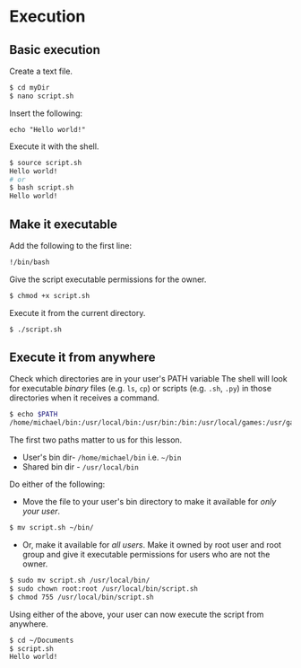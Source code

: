 # Execution

## Basic execution

Create a text file.

```bash
$ cd myDir
$ nano script.sh
```

Insert the following:

```
echo "Hello world!"
```

Execute it with the shell.

```bash
$ source script.sh
Hello world!
# or
$ bash script.sh
Hello world!
```


## Make it executable

Add the following to the first line:

```bash
!/bin/bash
```

Give the script executable permissions for the owner.

```bash
$ chmod +x script.sh
```

Execute it from the current directory.

```bash
$ ./script.sh
```


## Execute it from anywhere

Check which directories are in your user's PATH variable The shell will look for executable _binary_ files (e.g. `ls`, `cp`) or scripts (e.g. `.sh`, `.py`) in those directories when it receives a command.

```bash
$ echo $PATH
/home/michael/bin:/usr/local/bin:/usr/bin:/bin:/usr/local/games:/usr/games
```

The first two paths matter to us for this lesson.
* User's bin dir- `/home/michael/bin` i.e. `~/bin`
* Shared bin dir - `/usr/local/bin`

Do either of the following:

* Move the file to your user's bin directory to make it available for _only your user_.
```bash
$ mv script.sh ~/bin/
```
* Or, make it available for _all users_. Make it owned by root user and root group and give it executable permissions for users who are not the owner.
```bash
$ sudo mv script.sh /usr/local/bin/
$ sudo chown root:root /usr/local/bin/script.sh
$ chmod 755 /usr/local/bin/script.sh
```

Using either of the above, your user can now execute the script from anywhere.

```bash
$ cd ~/Documents
$ script.sh
Hello world!
```
